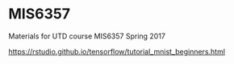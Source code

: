 # MIS6357
Materials for UTD course MIS6357 Spring 2017

https://rstudio.github.io/tensorflow/tutorial_mnist_beginners.html
